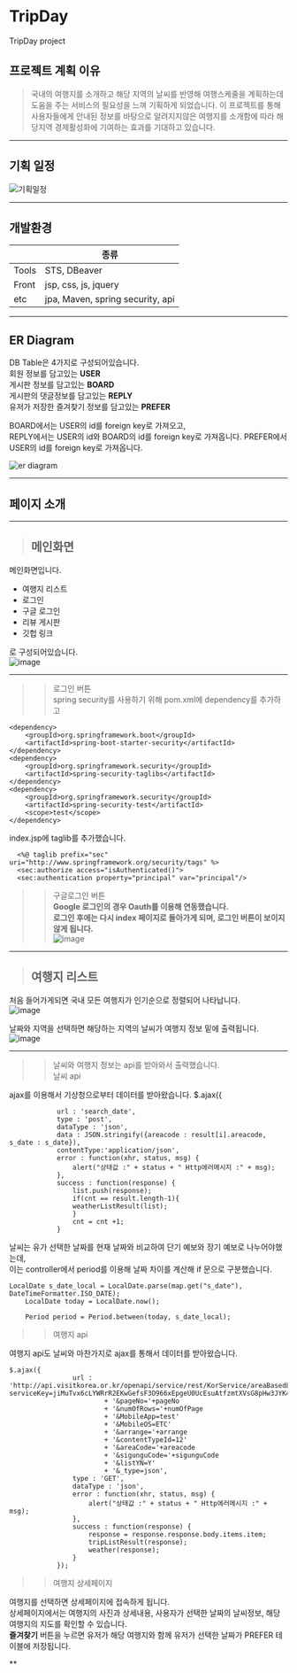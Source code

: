 # TripDay
TripDay project


## 프로젝트 계획 이유
> 국내의 여행지를 소개하고 해당 지역의 날씨를 반영해 여행스케줄을 계획하는데 도움을 주는 서비스의 필요성을 느껴 기획하게 되었습니다.
> 이 프로젝트를 통해 사용자들에게 안내된 정보를 바탕으로 알려지지않은 여행지를 소개함에 따라 해당지역 경제활성화에 기여하는 효과를 기대하고 있습니다.

----------------------------
## 기획 일정
![기획일정](https://user-images.githubusercontent.com/87305963/125576509-82f2f4ac-779a-4f82-9b06-a902710c7fe6.JPG)


--------------------------
## 개발환경
||종류|
|------|--------|
|Tools| STS, DBeaver|
|Front| jsp, css, js, jquery|
|etc| jpa, Maven, spring security, api|

---------------------------
## ER Diagram
DB Table은 4가지로 구성되어있습니다.  
회원 정보를 담고있는 **USER**  
게시판 정보를 담고있는 **BOARD**   
게시판의 댓글정보를 담고있는 **REPLY**  
유저가 저장한 즐겨찾기 정보를 담고있는 **PREFER**  

BOARD에서는 USER의 id를 foreign key로 가져오고,  
REPLY에서는 USER의 id와 BOARD의 id를 foreign key로 가져옵니다. 
PREFER에서 USER의 id를 foreign key로 가져옵니다.  

![er diagram](https://user-images.githubusercontent.com/87305963/125576492-6fa13206-aa5e-4172-a41e-f7a64d2c47bd.JPG)


-------------------------
## 페이지 소개
------------------------
> ## 메인화면  

메인화면입니다.
  - 여행지 리스트
  - 로그인
  - 구글 로그인
  - 리뷰 게시판
  - 깃헙 링크  

로 구성되어있습니다.  
![image](https://user-images.githubusercontent.com/87305963/125579471-c2c93903-fb5c-4c07-a178-7c697b989e61.png)

-------
>> 로그인 버튼  
spring security를 사용하기 위해 pom.xml에 dependency를 추가하고
  
    <dependency>
        <groupId>org.springframework.boot</groupId>
        <artifactId>spring-boot-starter-security</artifactId>
    </dependency>
    <dependency>
        <groupId>org.springframework.security</groupId>
        <artifactId>spring-security-taglibs</artifactId>
    </dependency>
    <dependency>
        <groupId>org.springframework.security</groupId>
        <artifactId>spring-security-test</artifactId>
        <scope>test</scope>
    </dependency>

index.jsp에 taglib를 추가했습니다.

      <%@ taglib prefix="sec" uri="http://www.springframework.org/security/tags" %>
      <sec:authorize access="isAuthenticated()">
      <sec:authentication property="principal" var="principal"/>
      
>> 구글로그인 버튼  
**Google 로그인의 경우 Oauth를 이용해 연동했습니다.**  
**로그인 후에는 다시 index 페이지로 돌아가게 되며, 로그인 버튼이 보이지 않게 됩니다.**  
![image](https://user-images.githubusercontent.com/87305963/125581014-5226c2f5-c58e-410d-8918-420e2180c520.png)

------------------------------------
> ## 여행지 리스트
처음 들어가게되면 국내 모든 여행지가 인기순으로 정렬되어 나타납니다.  
![image](https://user-images.githubusercontent.com/87305963/125581559-0e5f52f2-3ec9-438d-8cc0-84b7b6642998.png)

날짜와 지역을 선택하면 해당하는 지역의 날씨가 여행지 정보 밑에 출력됩니다.  
![image](https://user-images.githubusercontent.com/87305963/125581574-9a2d2466-a9a1-4a55-b5f7-a7e2680040d5.png)

----------
>> 날씨와 여행지 정보는 api를 받아와서 출력했습니다.  
>> 날씨 api  
 
ajax를 이용해서 기상청으로부터 데이터를 받아왔습니다.
        $.ajax({
				
				url : 'search_date',
				type : 'post',
				dataType : 'json',
				data : JSON.stringify({areacode : result[i].areacode, s_date : s_date}),
				contentType:'application/json',
				error : function(xhr, status, msg) {
					alert("상태값 :" + status + " Http에러메시지 :" + msg);
				},
				success : function(response) {
					list.push(response);
					if(cnt == result.length-1){
					weatherListResult(list);
					}
					cnt = cnt +1;
				}

날씨는 유가 선택한 날짜를 현재 날짜와 비교하여 단기 예보와 장기 예보로 나누어야했는데,  
이는 controller에서 period를 이용해 날짜 차이를 계산해 if 문으로 구분했습니다.

    LocalDate s_date_local = LocalDate.parse(map.get("s_date"), DateTimeFormatter.ISO_DATE);
		LocalDate today = LocalDate.now();
		
		Period period = Period.between(today, s_date_local);
    
    

>> 여행지 api

여행지 api도 날씨와 마찬가지로 ajax를 통해서 데이터를 받아왔습니다.

	$.ajax({
					url : 'http://api.visitkorea.or.kr/openapi/service/rest/KorService/areaBasedList?serviceKey=jiMuTvx6cLYWRrR2EKwGefsF3O966xEpgeU0UcEsuAtfzmtXVsG8pHw3JYK4uSUv6kgWiHX77rZDdjMnNaWRXQ%3D%3D'
							+ '&pageNo='+pageNo
							+ '&numOfRows='+numOfPage
							+ '&MobileApp=test'
							+ '&MobileOS=ETC'
							+ '&arrange='+arrange
							+ '&contentTypeId=12'
							+ '&areaCode='+areacode
							+ '&sigunguCode='+sigunguCode
							+ '&listYN=Y'
							+ '&_type=json',
					type : 'GET',
					dataType : 'json',
					error : function(xhr, status, msg) {
						alert("상태값 :" + status + " Http에러메시지 :" + msg);
					},
					success : function(response) {
						response = response.response.body.items.item;
						tripListResult(response);
						weather(response);
					}
				});
				

>> 여행지 상세페이지  

여행지를 선택하면 상세페이지에 접속하게 됩니다.  
상세페이지에서는 여행지의 사진과 상세내용, 사용자가 선택한 날짜의 날씨정보, 해당 여행지의 지도를 확인할 수 있습니다.  
**즐겨찾기** 버튼을 누르면 유저가 해당 여행지와 함께 유저가 선택한 날짜가 PREFER 테이블에 저장됩니다.  

**
